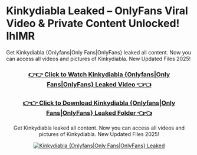 # Kinkydiabla Leaked – OnlyFans Viral Video & Private Content Unlocked! IhIMR

Get Kinkydiabla {Onlyfans|Only Fans|OnlyFans} leaked all content. Now you can access all videos and pictures of Kinkydiabla. New Updated Files 2025!  
<div align="center">
  
### [👉👉 Click to Watch Kinkydiabla {Onlyfans|Only Fans|OnlyFans} Leaked Video 👈👈](https://links2leaks.com/kinkydiabla)  
### [👉👉 Click to Download Kinkydiabla {Onlyfans|Only Fans|OnlyFans} Leaked Folder 👈👈](https://links2leaks.com/kinkydiabla)  

Get Kinkydiabla leaked all content. Now you can access all videos and pictures of Kinkydiabla. New Updated Files 2025!  

[![Kinkydiabla {Onlyfans|Only Fans|OnlyFans} Leaked](https://i.ibb.co/93hzkbrt/l2l.gif)](https://links2leaks.com/kinkydiabla)  

</div>
